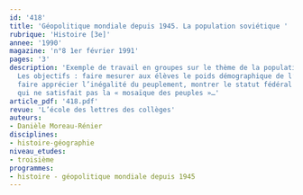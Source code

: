 ```yaml
---
id: '418'
title: 'Géopolitique mondiale depuis 1945. La population soviétique '
rubrique: 'Histoire [3e]'
annee: '1990'
magazine: 'n°8 1er février 1991'
pages: '3'
description: 'Exemple de travail en groupes sur le thème de la population soviétique.
  Les objectifs : faire mesurer aux élèves le poids démographique de l’ancienne URSS,
  faire apprécier l’inégalité du peuplement, montrer le statut fédéral de l’union
  qui ne satisfait pas la « mosaïque des peuples »…'
article_pdf: '418.pdf'
revue: 'L’école des lettres des collèges'
auteurs:
- Danièle Moreau-Rénier
disciplines:
- histoire-géographie
niveau_etudes:
- troisième
programmes:
- histoire - géopolitique mondiale depuis 1945
---
```

